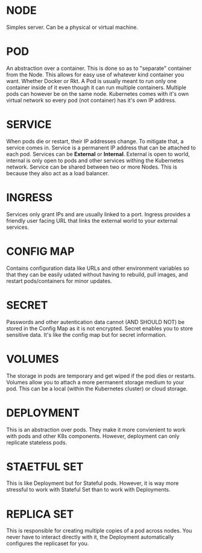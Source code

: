 NODE
=======
Simples server. Can be a physical or virtual machine.

POD
======
An abstraction over a container. This is done so as to "separate" container from the Node. This allows for easy use of whatever kind container you want. Whether Docker or Rkt. A Pod is usually meant to run only one container inside of it even though it can run multiple containers. Multiple pods can however be on the same node. Kubernetes comes with it's own virtual network so every pod (not container) has it's own IP address.

SERVICE
==========
When pods die or restart, their IP addresses change. To mitigate that, a service comes in. Service is a permanent IP address that can be attached to each pod. Services can be **External** or **Internal**. External is open to world, internal is only open to pods and other services withing the Kubernetes network. Service can be shared between two or more Nodes. This is because they also act as a load balancer.

INGRESS
===========
Services only grant IPs and are usually linked to a port. Ingress provides a friendly user facing URL that links the external world to your external services.

CONFIG MAP
============
Contains configuration data like URLs and other environment variables so that they can be easily udated without having to rebuild, pull images, and restart pods/containers for minor updates.

SECRET
===========
Passwords and other autentication data cannot (AND SHOULD NOT) be stored in the Config Map as it is not encrypted. Secret enables you to store sensitive data. It's like the config map but for secret information.

VOLUMES
===========
The storage in pods are temporary and get wiped if the pod dies or restarts. Volumes allow you to attach a more permanent storage medium to your pod. This can be a local (within the Kubernetes cluster) or cloud storage.

DEPLOYMENT
============
This is an abstraction over pods. They make it more convienient to work with pods and other K8s components. However, deployment can only replicate stateless pods.

STAETFUL SET
============
This is like Deployment but for Stateful pods. However, it is way more stressful to work with Stateful Set than to work with Deployments.


REPLICA SET
================
This is responsible for creating multiple copies of a pod across nodes. You never have to interact directly with it, the Deployment automatically configures the replicaset for you.